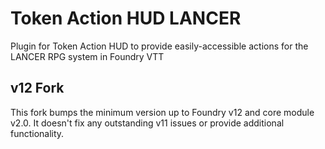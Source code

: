 # Token Action HUD LANCER

Plugin for Token Action HUD to provide easily-accessible actions for the LANCER RPG system in Foundry VTT

## v12 Fork

This fork bumps the minimum version up to Foundry v12 and core module v2.0. It doesn't fix any outstanding v11 issues or provide additional functionality.
